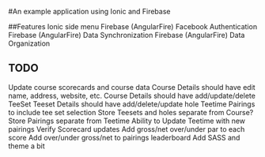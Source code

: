 #An example application using Ionic and Firebase

##Features
Ionic side menu
Firebase (AngularFire) Facebook Authentication
Firebase (AngularFire) Data Synchronization
Firebase (AngularFire) Data Organization

## TODO
Update course scorecards and course data
Course Details should have edit name, address, website, etc.
Course Details should have add/update/delete TeeSet
Teeset Details should have add/delete/update hole
Teetime Pairings to include tee set selection
Store Teesets and holes separate from Course?
Store Pairings separate from Teetime
Ability to Update Teetime with new pairings
Verify Scorecard updates
Add gross/net over/under par to each score
Add over/under gross/net to pairings leaderboard
Add SASS and theme a bit
